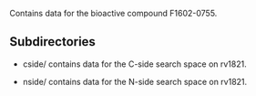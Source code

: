 Contains data for the bioactive compound F1602-0755.

## Subdirectories

- cside/ contains data for the C-side search space on rv1821.

- nside/ contains data for the N-side search space on rv1821.

